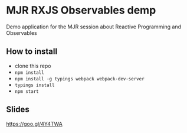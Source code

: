 # MJR RXJS Observables demp

Demo application for the MJR session about Reactive Programming and Observables

## How to install

- clone this repo
- `npm install`
- `npm install -g typings webpack webpack-dev-server`
- `typings install`
- `npm start`

## Slides

https://goo.gl/4Y4TWA
